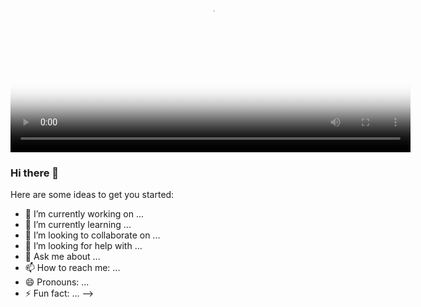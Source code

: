 <video poster="hhttps://github.com/hrittikhere/hrittikhere/blob/master/pic.png" autoplay="autoplay" controls="controls" width="640" height="360">
    <source src="https://github.com/hrittikhere/hrittikhere/blob/master/hrittikhere.mp4" type="video/mp4"></video>


### Hi there 👋


Here are some ideas to get you started:

- 🔭 I’m currently working on ...
- 🌱 I’m currently learning ...
- 👯 I’m looking to collaborate on ...
- 🤔 I’m looking for help with ...
- 💬 Ask me about ...
- 📫 How to reach me: ...
- 😄 Pronouns: ...
- ⚡ Fun fact: ...
-->

